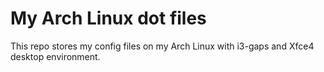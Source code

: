 # My Arch Linux dot files
This repo stores my config files on my Arch Linux with i3-gaps and Xfce4 desktop environment.

